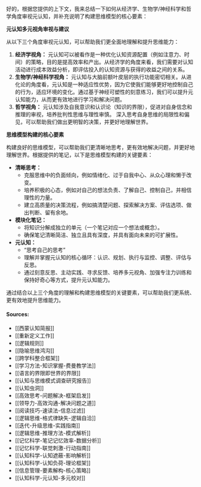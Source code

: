 好的，根据您提供的上下文，我来总结一下如何从经济学、生物学/神经科学和哲学角度审视元认知，并补充说明了构建思维模型的核心要素：

**元认知多元视角审视与建议**

从以下三个角度审视元认知，可以帮助我们更全面地理解和提升思维能力：

1.  **经济学视角：** 元认知可以被看作是一种优化认知资源配置（例如注意力、时间）的策略，目的是提高效率和产出。从经济学的角度来看，我们需要对认知活动进行成本效益分析，即评估投入的认知资源与获得的收益之间的关系。
2.  **生物学/神经科学视角：** 元认知与大脑前额叶皮层的执行功能密切相关。从进化论的角度看，元认知是一种适应性优势，因为它使我们能够更好地控制自己的行为，适应环境的变化。通过基于神经可塑性的刻意练习，我们可以提升元认知能力，从而更有效地进行学习和解决问题。
3.  **哲学视角：** 元认知涉及自我意识和认识论（知识的界限），促进对自身信念和推理的审视，培养批判性思维与理性审慎。 深入思考自身思维的局限性和偏见，可以帮助我们做出更明智的决策，并更好地理解世界。

**思维模型构建的核心要素**

构建良好的思维模型，可以帮助我们更清晰地思考，更有效地解决问题，并更好地理解世界。根据提供的笔记，以下是思维模型构建的关键要素：

*   **清晰思考：**
    *   克服思维中的负面倾向，例如情绪化、过于自我中心、从众心理和懒于改变。
    *   培养积极的心态，例如对自己的想法负责、了解自己、控制自己，并相信理性的力量。
    *   建立高质量的决策流程，例如搞清楚问题、探索解决方案、评估选项、做出判断、留有余地。
*   **模块化笔记：**
    *   将知识分解成独立的单元（一个笔记对应一个想法或概念）。
    *   确保笔记清晰简洁、独立且具有深度，并具有面向未来的可扩展性。
*   **元认知：**
    *   “思考自己的思考”
    *   理解并掌握元认知的核心循环：认识、规划、执行与监控、调整、评估与反思。
    *   通过刻意反思、主动实践、寻求反馈、培养多元视角、加强专注力训练和保持好奇心等方式，提升元认知能力。

通过结合以上三个角度的理解和构建思维模型的关键要素，可以帮助我们更系统、更有效地提升思维能力。


#### Sources:

- [[西蒙认知简报]]
- [[重新定义工作]]
- [[逻辑规则]]
- [[隐喻思维鸿沟]]
- [[跨学科整合框架]]
- [[学习方法-知识掌握-费曼教学法]]
- [[语言的界限即世界的界限]]
- [[认知与思维模式调查研究报告]]
- [[认知虫洞]]
- [[高效思考-问题解决-框架启发]]
- [[领导力-高效沟通-解决问题之道]]
- [[阅读技巧-速读法-信息过滤]]
- [[逻辑思维-格式律缺失-逻辑自洽]]
- [[迭代-升级思维-实践指南]]
- [[逻辑思维-推理方法-模式解析]]
- [[记忆科学-笔记记忆效率-数据分析]]
- [[记忆科学-联觉刺激-行动指南]]
- [[认知科学-认知遮蔽-影响解析]]
- [[认知科学-认知负荷-理论框架]]
- [[信息管理-要素解构-核心策略]]
- [[认知科学-元认知-多元校对]]